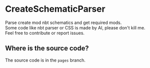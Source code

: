 # CreateSchematicParser

Parse create mod nbt schematics and get required mods.  
Some code like nbt parser or CSS is made by AI, please don't kill me.  
Feel free to contribute or report issues.

## Where is the source code?

The source code is in the `pages` branch.
